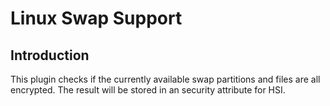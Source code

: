 Linux Swap Support
==================

Introduction
------------

This plugin checks if the currently available swap partitions and files are
all encrypted. The result will be stored in an security attribute for HSI.
